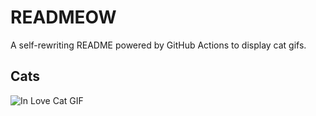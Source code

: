 # READMEOW

A self-rewriting README powered by GitHub Actions to display cat gifs.

## Cats

![In Love Cat GIF](https://media3.giphy.com/media/v1.Y2lkPTlhY2QwMmRhMHBsbGZubzg1dzdrc2x2ZnlwaXRsMTNicmFxbjUzNjJzZXRiM2toeSZlcD12MV9naWZzX3NlYXJjaCZjdD1n/MDJ9IbxxvDUQM/200.gif)
